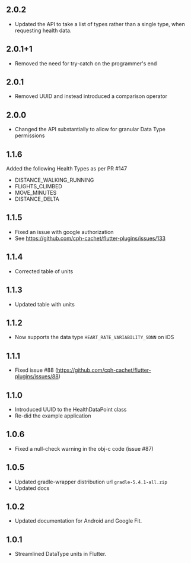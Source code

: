 ## 2.0.2
* Updated the API to take a list of types rather than a single type, when requesting health data.


## 2.0.1+1
* Removed the need for try-catch on the programmer's end

## 2.0.1
* Removed UUID and instead introduced a comparison operator

## 2.0.0
* Changed the API substantially to allow for granular Data Type permissions

## 1.1.6
Added the following Health Types as per PR #147
* DISTANCE_WALKING_RUNNING
* FLIGHTS_CLIMBED         
* MOVE_MINUTES            
* DISTANCE_DELTA          

## 1.1.5
* Fixed an issue with google authorization
* See https://github.com/cph-cachet/flutter-plugins/issues/133

## 1.1.4
* Corrected table of units

## 1.1.3
* Updated table with units

## 1.1.2
* Now supports the data type `HEART_RATE_VARIABILITY_SDNN` on iOS

## 1.1.1
* Fixed issue #88 (https://github.com/cph-cachet/flutter-plugins/issues/88)

## 1.1.0
* Introduced UUID to the HealthDataPoint class
* Re-did the example application

## 1.0.6
* Fixed a null-check warning in the obj-c code (issue #87)

## 1.0.5
* Updated gradle-wrapper distribution url `gradle-5.4.1-all.zip` 
* Updated docs

## 1.0.2
* Updated documentation for Android and Google Fit.


## 1.0.1
* Streamlined DataType units in Flutter.
